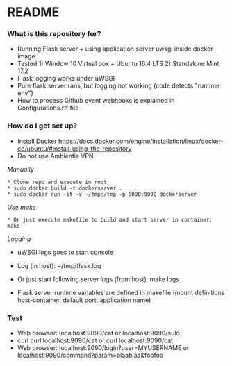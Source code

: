 # README #


### What is this repository for? ###

* Running Flask server +  using application server uwsgi inside docker image
* Tested 1) Window 10 Virtual box + Ubuntu 16.4 LTS   2) Standalone Mint 17.2
* Flask logging works under uWSGI
* Pure flask server rans, but logging not working (code detects "runtime env")
* How to process Github event webhooks is explained in Configurations.rtf file

### How do I get set up? ###

* Install Docker   https://docs.docker.com/engine/installation/linux/docker-ce/ubuntu/#install-using-the-repository
* Do not use Ambientia VPN

*Manually*

	* Clone repo and execute in root
	* sudo docker build -t dockerserver . 
	* sudo docker run -it -v ~/tmp:/tmp -p 9090:9090 dockerserver

*Use make*

	* Or just execute makefile to build and start server in container: make

*Logging*

* uWSGI logs goes to start console 
* Log (in host): ~/tmp/flask.log 
* Or just start following server logs (from host): make logs

* Flask server runtime variables are defined in makefile (mount definitions host-container, default port, application name)

### Test ###

* Web browser: localhost:9090/cat or localhost:9090/sulo
* curl  curl localhost:9090/cat or curl localhost:9090/cat 
* Web browser: localhost:9090/login?user=MYUSERNAME or localhost:9090/command?param=blaablaa&foofoo
